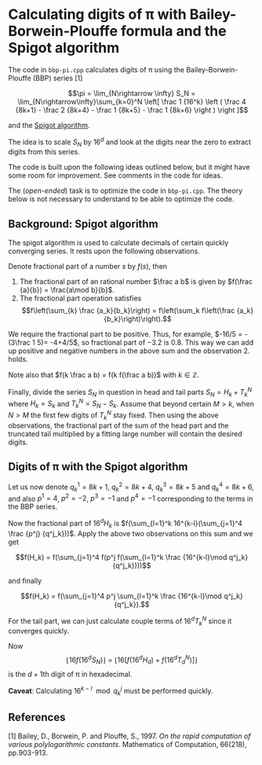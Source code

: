 # Calculating digits of π with Bailey-Borwein-Plouffe formula and the Spigot algorithm

The code in `bbp-pi.cpp` calculates digits of π using the Bailey-Borwein-Plouffe (BBP) series [1]

$$\pi = \lim_{N\rightarrow \infty} S_N = \lim_{N\rightarrow\infty}\sum_{k=0}^N \left[ \frac 1 {16^k} \left ( \frac 4 {8k+1} - \frac 2 {8k+4} - \frac 1 {8k+5} - \frac 1 {8k+6} \right ) \right ]$$

and the [Spigot algorithm](https://en.wikipedia.org/wiki/Spigot_algorithm).

The idea is to scale $S_N$ by $16^{d}$ and look at the digits near the zero to
extract digits from this series.

The code is built upon the following ideas outlined below, but it might have
some room for improvement. See comments in the code for ideas. 

The (*open-ended*) task is to optimize the code in `bbp-pi.cpp`. The theory
below is not necessary to understand to be able to optimize the code.

## Background: Spigot algorithm

The spigot algorithm is used to calculate decimals of certain quickly
converging series. It rests upon the following observations.

Denote fractional part of a number $s$ by $f(s)$, then

1. The fractional part of an rational number $\frac a b$ is given by $f(\frac {a}{b}) = \frac{a\mod b}{b}$.
2. The fractional part operation satisfies $$f\left(\sum_{k} \frac {a_k}{b_k}\right) = f\left(\sum_k f\left(\frac {a_k} {b_k}\right)\right).$$

We require the fractional part to be positive. Thus, for example,
$-16/5 = -(3\frac 1 5)= -4+4/5$, so fractional part of $-3.2$ is $0.8$. This
way we can add up positive and negative numbers in the above sum and the
observation 2. holds.

Note also that $f(k \frac a b) = f(k f(\frac a b))$ with $k\in \mathbb Z$.

Finally, divide the series $S_N$ in question in head and tail parts $S_N = H_k + T_k^N$
where $H_k = S_k$ and $T_k^N= S_N-S_k$. Assume that beyond certain $M>k$, 
when $N>M$ the first few digits of $T_k^N$ stay
fixed. Then using the above observations, the fractional part of the sum of the
head part and the truncated tail multiplied by a fitting large number will contain
the desired digits.

## Digits of π with the Spigot algorithm

Let us now denote $q_k^1 = 8k+1$, $q_k^2 = 8k+4$, $q_k^3 =8k+5$ and $q_k^4 = 8k+6$, and also
$p^1 = 4$, $p^2=-2$, $p^3=-1$ and $p^4=-1$ corresponding to the terms in the BBP series.

Now the fractional part of $16^d H_k$ is $f(\sum_{l=1}^k 16^{k-l}(\sum_{j=1}^4 \frac {p^j} {q^j_k}))$. 
Apply the above two observations on this sum and we get

$$f(H_k) = f(\sum_{j=1}^4 f(p^j f(\sum_{l=1}^k \frac {16^{k-l}\mod q^j_k}{q^j_k})))$$

and finally

$$f(H_k) = f(\sum_{j=1}^4 p^j \sum_{l=1}^k \frac {16^{k-l}\mod q^j_k}{q^j_k}).$$

For the tail part, we can just calculate couple terms of $16^d T_k^N$ since it converges quickly.

Now $$\lfloor16 f(16^d S_N)\rfloor = \lfloor 16 \left[f(16^d H_d) + f(16^d
T_d^N)\right]\rfloor$$ is the $d+1$th digit of π in hexadecimal.

**Caveat**: Calculating $16^{k-l} \mod q_k^j$ must be performed quickly.

## References

[1] Bailey, D., Borwein, P. and Plouffe, S., 1997. *On the rapid computation of
various polylogarithmic constants*. Mathematics of Computation, 66(218),
pp.903-913.
